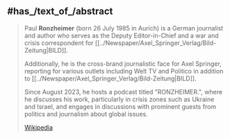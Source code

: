 ﻿---
aliases:
- Paul_Ronzheimer
- "Paul Ronzheimer"
---

## #has_/text_of_/abstract 

> Paul **Ronzheimer** (born 26 July 1985 in Aurich) is a German journalist and author 
> who serves as the Deputy Editor-in-Chief and a war and crisis correspondent for [[../Newspaper/Axel_Springer_Verlag/Bild-Zeitung|BILD]]. 
> 
> Additionally, he is the cross-brand journalistic face for Axel Springer, 
> reporting for various outlets including Welt TV and Politico in addition to [[../Newspaper/Axel_Springer_Verlag/Bild-Zeitung|BILD]]. 
> 
> Since August 2023, he hosts a podcast titled "RONZHEIMER.", where he discusses his work, 
> particularly in crisis zones such as Ukraine and Israel, 
> and engages in discussions with prominent guests from politics and journalism 
> about global issues.
>
> [Wikipedia](https://en.wikipedia.org/wiki/Paul%20Ronzheimer) 

